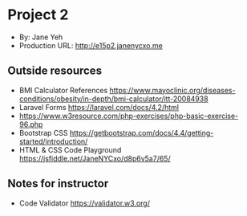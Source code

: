 # Project 2
+ By: Jane Yeh
+ Production URL: <http://e15p2.janenycxo.me>

## Outside resources
+ BMI Calculator References https://www.mayoclinic.org/diseases-conditions/obesity/in-depth/bmi-calculator/itt-20084938
+ Laravel Forms https://laravel.com/docs/4.2/html  
+ https://www.w3resource.com/php-exercises/php-basic-exercise-96.php
+ Bootstrap CSS https://getbootstrap.com/docs/4.4/getting-started/introduction/
+ HTML & CSS Code Playground 
https://jsfiddle.net/JaneNYCxo/d8p6v5a7/65/


## Notes for instructor
+ Code Validator https://validator.w3.org/